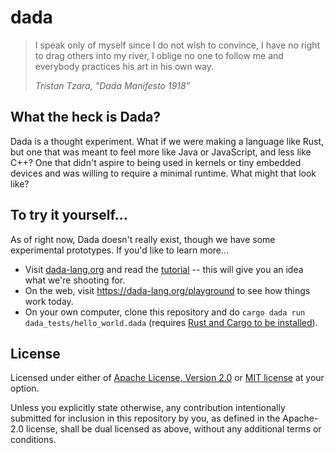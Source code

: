# dada

> I speak only of myself since I do not wish to convince, I have no right to drag others into my river, I oblige no one to follow me and everybody practices his art in his own way.
>
> *Tristan Tzara, "Dada Manifesto 1918”*

## What the heck is Dada?

Dada is a thought experiment. What if we were making a language like Rust, but one that was meant to feel more like Java or JavaScript, and less like C++? One that didn't aspire to being used in kernels or tiny embedded devices and was willing to require a minimal runtime. What might that look like?

## To try it yourself...

As of right now, Dada doesn't really exist, though we have some experimental prototypes. If you'd like to learn more...

* Visit [dada-lang.org](https://dada-lang.org) and read the [tutorial](https://dada-lang.org/dyn_tutorial.html) -- this will give you an idea what we're shooting for.
* On the web, visit https://dada-lang.org/playground to see how things work today.
* On your own computer, clone this repository and do `cargo dada run dada_tests/hello_world.dada` (requires [Rust and Cargo to be installed](https://doc.rust-lang.org/cargo/getting-started/installation.html)).

## License

Licensed under either of [Apache License, Version 2.0][apache] or [MIT license][mit] at your option.

Unless you explicitly state otherwise, any contribution intentionally submitted for inclusion in this repository by you, as defined in the Apache-2.0 license, shall be dual licensed as above, without any additional terms or conditions.

[apache]: LICENSE-APACHE
[mit]: LICENSE-MIT
